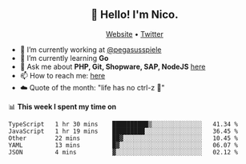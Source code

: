 <h2 align="center">👋 Hello! I'm Nico.</h2>
<p align="center">
  <a href="https://gruselhaus.com">Website</a> •
  <a href="https://twitter.com/NicoFinkernagel">Twitter</a>
</p>


- 🔭 I’m currently working at [@pegasusspiele](https://pegasus.de/en)
- 🌱 I’m currently learning **Go**
- 💬 Ask me about **PHP, Git, Shopware, SAP, NodeJS** [here](https://github.com/gruselhaus/gruselhaus/issues)
- 📫 How to reach me: [here](https://github.com/gruselhaus/gruselhaus/issues)
- ☁️ Quote of the month: "life has no ctrl-z 🌴"

📊 **This week I spent my time on**
<!--START_SECTION:waka-->
```text
TypeScript   1 hr 30 mins    ██████████▒░░░░░░░░░░░░░░   41.34 % 
JavaScript   1 hr 19 mins    █████████░░░░░░░░░░░░░░░░   36.45 % 
Other        22 mins         ██▓░░░░░░░░░░░░░░░░░░░░░░   10.45 % 
YAML         13 mins         █▓░░░░░░░░░░░░░░░░░░░░░░░   06.07 % 
JSON         4 mins          ▓░░░░░░░░░░░░░░░░░░░░░░░░   02.12 % 
```
<!--END_SECTION:waka-->
